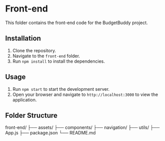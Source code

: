 # Front-end

This folder contains the front-end code for the BudgetBuddy project.

## Installation

1. Clone the repository.
2. Navigate to the `front-end` folder.
3. Run `npm install` to install the dependencies.

## Usage

1. Run `npm start` to start the development server.
2. Open your browser and navigate to `http://localhost:3000` to view the application.

## Folder Structure

front-end/
├── assets/
├── components/
├── navigation/
├── utils/
├── App.js
├── package.json
└── README.md

